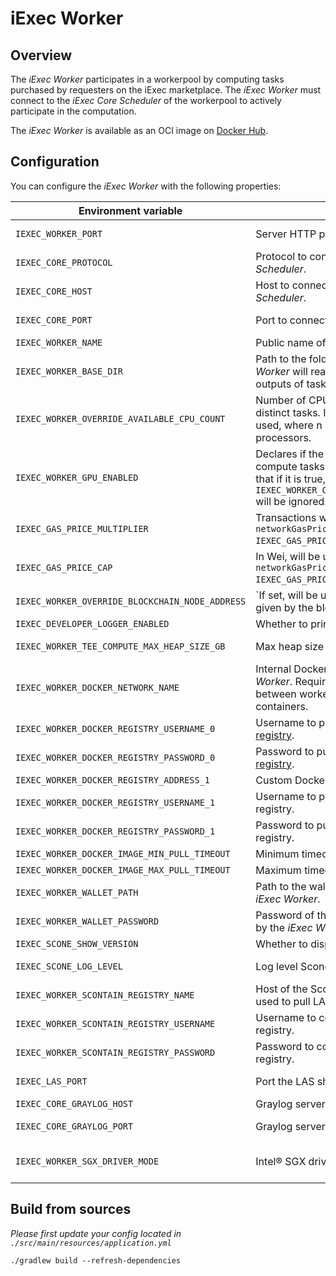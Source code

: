 # iExec Worker

## Overview

The _iExec Worker_ participates in a workerpool by computing tasks purchased by requesters on the iExec marketplace.
The _iExec Worker_ must connect to the _iExec Core Scheduler_ of the workerpool to actively participate in the computation.

The _iExec Worker_ is available as an OCI image on [Docker Hub](https://hub.docker.com/r/iexechub/iexec-worker/tags).

## Configuration

You can configure the _iExec Worker_ with the following properties:

| Environment variable | Description | Type | Default value |
| --- | --- | --- | --- |
| `IEXEC_WORKER_PORT` | Server HTTP port of the _iExec Worker_. | Positive integer | `13100` |
| `IEXEC_CORE_PROTOCOL` | Protocol to connect to the _iExec Core Scheduler_. | String | `http` |
| `IEXEC_CORE_HOST` | Host to connect to the _iExec Core Scheduler_.  | String | `localhost` |
| `IEXEC_CORE_PORT` | Port to connect to the _iExec Core Scheduler_. | Positive integer | `13000` |
| `IEXEC_WORKER_NAME` | Public name of the _iExec Worker_. | String | `worker` |
| `IEXEC_WORKER_BASE_DIR` | Path to the folder within which the _iExec Worker_ will read-and-write inputs and outputs of tasks. | String | `/tmp/iexec-worker` |
| `IEXEC_WORKER_OVERRIDE_AVAILABLE_CPU_COUNT` | Number of CPUs available for computing distinct tasks. If not set, n-1 CPUs will be used, where n is the number of available processors. | Positive integer | |
| `IEXEC_WORKER_GPU_ENABLED` | Declares if the _iExec Worker_ is able to compute tasks requesting GPU mode. Note that if it is true, `IEXEC_WORKER_OVERRIDE_AVAILABLE_CPU_COUNT` will be ignored. | Boolean | `false` |
| `IEXEC_GAS_PRICE_MULTIPLIER` | Transactions will be sent with `networkGasPrice * IEXEC_GAS_PRICE_MULTIPLIER`. | Float  | `1.3` |
| `IEXEC_GAS_PRICE_CAP` | In Wei, will be used for transactions if `networkGasPrice * IEXEC_GAS_PRICE_MULTIPLIER > gasPriceCap`. | Positive integer | `22000000000` |
| `IEXEC_WORKER_OVERRIDE_BLOCKCHAIN_NODE_ADDRESS` | `If set, will be used instead of the address given by the blockchain adapter. | String | |
| `IEXEC_DEVELOPER_LOGGER_ENABLED` | Whether to print application logs of tasks. | Boolean | `false` |
| `IEXEC_WORKER_TEE_COMPUTE_MAX_HEAP_SIZE_GB` | Max heap size for TEE apps. | Positive integer | `8` |
| `IEXEC_WORKER_DOCKER_NETWORK_NAME` | Internal Docker network name of the _iExec Worker_. Required for communication between worker and launched-by-worker containers. | String | `iexec-worker-net` |
| `IEXEC_WORKER_DOCKER_REGISTRY_USERNAME_0` | Username to pull apps from [official Docker registry](https://hub.docker.com/). | String | |
| `IEXEC_WORKER_DOCKER_REGISTRY_PASSWORD_0` | Password to  pull apps from [official Docker registry](https://hub.docker.com/). | String | |
| `IEXEC_WORKER_DOCKER_REGISTRY_ADDRESS_1`  | Custom Docker registry address.  | String | |
| `IEXEC_WORKER_DOCKER_REGISTRY_USERNAME_1` | Username to pull apps from custom Docker registry. | String | |
| `IEXEC_WORKER_DOCKER_REGISTRY_PASSWORD_1` | Password to pull apps from custom Docker registry. | String | |
| `IEXEC_WORKER_DOCKER_IMAGE_MIN_PULL_TIMEOUT` | Minimum timeout to pull Dapp images. | String | `PT5M` |
| `IEXEC_WORKER_DOCKER_IMAGE_MAX_PULL_TIMEOUT` | Maximum timeout to pull Dapp images. | String | `PT30M` |
| `IEXEC_WORKER_WALLET_PATH` | Path to the wallet that should be used by the _iExec Worker_. | String | `./src/main/resources/wallet/encrypted-wallet_worker1.json` |
| `IEXEC_WORKER_WALLET_PASSWORD` | Password of the wallet that should be used by the _iExec Worker_. | String | `whatever` |
| `IEXEC_SCONE_SHOW_VERSION` | Whether to display version of Scone. | Boolean | `true` |
| `IEXEC_SCONE_LOG_LEVEL` | Log level Scone should use.  | [0,7] or String | `debug` |
| `IEXEC_WORKER_SCONTAIN_REGISTRY_NAME`  | Host of the Scontain registry. Currently used to pull LAS image. | String | `registry.scontain.com:5050` |
| `IEXEC_WORKER_SCONTAIN_REGISTRY_USERNAME` | Username to connect to the Scontain registry. | String | |
| `IEXEC_WORKER_SCONTAIN_REGISTRY_PASSWORD` | Password to connect to the Scontain registry. | String | |
| `IEXEC_LAS_PORT` | Port the LAS should be started on. | Positive integer | `18766` |
| `IEXEC_CORE_GRAYLOG_HOST` | Graylog server host. | String | `localhost` |
| `IEXEC_CORE_GRAYLOG_PORT` | Graylog server port. | Positive integer | `12201` |
| `IEXEC_WORKER_SGX_DRIVER_MODE` | Intel® SGX driver that should be used. | { NONE, LEGACY, NATIVE } | `NONE` |

## Build from sources

*Please first update your config located in `./src/main/resources/application.yml`*

```
./gradlew build --refresh-dependencies
```
